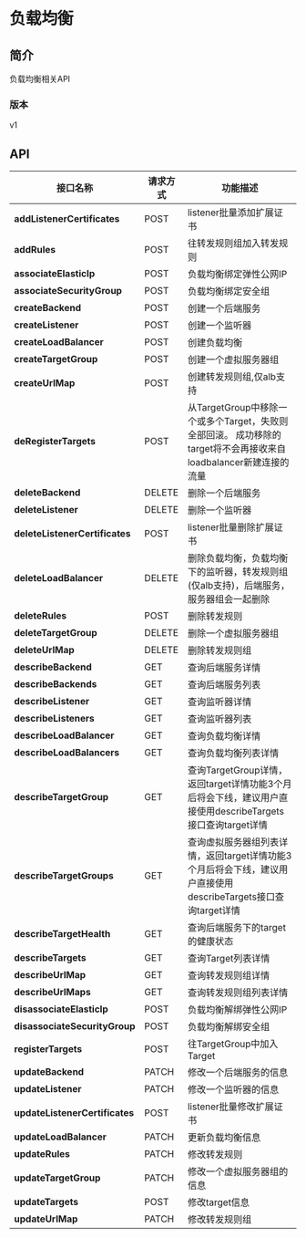 # 负载均衡


## 简介
负载均衡相关API


### 版本
v1


## API
|接口名称|请求方式|功能描述|
|---|---|---|
|**addListenerCertificates**|POST|listener批量添加扩展证书|
|**addRules**|POST|往转发规则组加入转发规则|
|**associateElasticIp**|POST|负载均衡绑定弹性公网IP|
|**associateSecurityGroup**|POST|负载均衡绑定安全组|
|**createBackend**|POST|创建一个后端服务|
|**createListener**|POST|创建一个监听器|
|**createLoadBalancer**|POST|创建负载均衡|
|**createTargetGroup**|POST|创建一个虚拟服务器组|
|**createUrlMap**|POST|创建转发规则组,仅alb支持|
|**deRegisterTargets**|POST|从TargetGroup中移除一个或多个Target，失败则全部回滚。 成功移除的target将不会再接收来自loadbalancer新建连接的流量|
|**deleteBackend**|DELETE|删除一个后端服务|
|**deleteListener**|DELETE|删除一个监听器|
|**deleteListenerCertificates**|POST|listener批量删除扩展证书|
|**deleteLoadBalancer**|DELETE|删除负载均衡，负载均衡下的监听器，转发规则组(仅alb支持)，后端服务，服务器组会一起删除|
|**deleteRules**|POST|删除转发规则|
|**deleteTargetGroup**|DELETE|删除一个虚拟服务器组|
|**deleteUrlMap**|DELETE|删除转发规则组|
|**describeBackend**|GET|查询后端服务详情|
|**describeBackends**|GET|查询后端服务列表|
|**describeListener**|GET|查询监听器详情|
|**describeListeners**|GET|查询监听器列表|
|**describeLoadBalancer**|GET|查询负载均衡详情|
|**describeLoadBalancers**|GET|查询负载均衡列表详情|
|**describeTargetGroup**|GET|查询TargetGroup详情，返回target详情功能3个月后将会下线，建议用户直接使用describeTargets接口查询target详情|
|**describeTargetGroups**|GET|查询虚拟服务器组列表详情，返回target详情功能3个月后将会下线，建议用户直接使用describeTargets接口查询target详情|
|**describeTargetHealth**|GET|查询后端服务下的target的健康状态|
|**describeTargets**|GET|查询Target列表详情|
|**describeUrlMap**|GET|查询转发规则组详情|
|**describeUrlMaps**|GET|查询转发规则组列表详情|
|**disassociateElasticIp**|POST|负载均衡解绑弹性公网IP|
|**disassociateSecurityGroup**|POST|负载均衡解绑安全组|
|**registerTargets**|POST|往TargetGroup中加入Target|
|**updateBackend**|PATCH|修改一个后端服务的信息|
|**updateListener**|PATCH|修改一个监听器的信息|
|**updateListenerCertificates**|POST|listener批量修改扩展证书|
|**updateLoadBalancer**|PATCH|更新负载均衡信息|
|**updateRules**|PATCH|修改转发规则|
|**updateTargetGroup**|PATCH|修改一个虚拟服务器组的信息|
|**updateTargets**|POST|修改target信息|
|**updateUrlMap**|PATCH|修改转发规则组|
